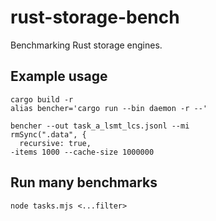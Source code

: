 # rust-storage-bench

Benchmarking Rust storage engines.


## Example usage

```
cargo build -r
alias bencher='cargo run --bin daemon -r --'

bencher --out task_a_lsmt_lcs.jsonl --mi
rmSync(".data", {
  recursive: true,
-items 1000 --cache-size 1000000
```

## Run many benchmarks

```
node tasks.mjs <...filter> 
```
